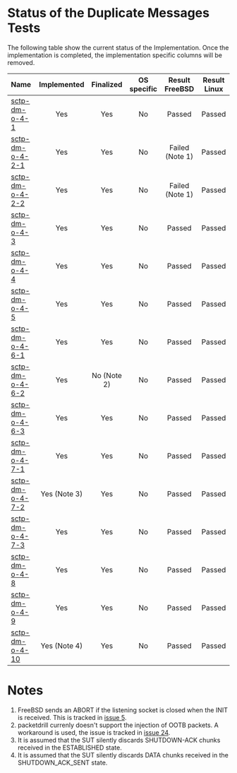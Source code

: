 # Status of the Duplicate Messages Tests

The following table show the current status of the Implementation. Once the implementation is completed, the implementation specific columns will be removed.

| Name                                                                                                                  | Implemented | Finalized  | OS specific | Result FreeBSD | Result Linux |
|:----------------------------------------------------------------------------------------------------------------------|:-----------:|:----------:|:-----------:|:--------------:|:------------:|
|[sctp-dm-o-4-1](sctp-dm-o-4-1.pkt     "Handling of INIT chunks in the COOKIE-WAIT state")                              | Yes         | Yes        | No          | Passed         | Passed       |
|[sctp-dm-o-4-2-1](sctp-dm-o-4-2-1.pkt "Handling of INIT chunks in the ESTABLISHED state")                              | Yes         | Yes        | No          | Failed (Note 1)| Passed       |
|[sctp-dm-o-4-2-2](sctp-dm-o-4-2-2.pkt "Handling of INIT chunks in the SHUTDOWN-ACK-SENT state")                        | Yes         | Yes        | No          | Failed (Note 1)| Passed       |
|[sctp-dm-o-4-3](sctp-dm-o-4-3.pkt     "Handling of INIT-ACK chunks in the COOKIE-ECHOED state")                        | Yes         | Yes        | No          | Passed         | Passed       |
|[sctp-dm-o-4-4](sctp-dm-o-4-4.pkt     "Handling of COOKIE-ACK chunks in the ESTABLISHED state")                        | Yes         | Yes        | No          | Passed         | Passed       |
|[sctp-dm-o-4-5](sctp-dm-o-4-5.pkt     "Handling of SHUTDOWN chunks in the SHUTDOWN-SENT state")                        | Yes         | Yes        | No          | Passed         | Passed       |
|[sctp-dm-o-4-6-1](sctp-dm-o-4-6-1.pkt "Handling of SHUTDOWN chunks in the COOKIE-WAIT state")                          | Yes         | Yes        | No          | Passed         | Passed       |
|[sctp-dm-o-4-6-2](sctp-dm-o-4-6-2.pkt "Handling of SHUTDOWN chunks in the CLOSED state")                               | Yes         | No (Note 2)| No          | Passed         | Passed       |
|[sctp-dm-o-4-6-3](sctp-dm-o-4-6-3.pkt "Handling of SHUTDOWN chunks in the SHUTDOWN-SENT state (including T2 restart)") | Yes         | Yes        | No          | Passed         | Passed       |
|[sctp-dm-o-4-7-1](sctp-dm-o-4-7-1.pkt "Handling of SHUTDOWN-ACK chunks in the COOKIE-WAIT state")                      | Yes         | Yes        | No          | Passed         | Passed       |
|[sctp-dm-o-4-7-2](sctp-dm-o-4-7-2.pkt "Handling of SHUTDOWN-ACK chunks in the ESTABLISHED state")                      | Yes (Note 3)| Yes        | No          | Passed         | Passed       |
|[sctp-dm-o-4-7-3](sctp-dm-o-4-7-3.pkt "Handling of SHUTDOWN-ACK chunks in the SHUTDOWN-ACK-SENT state")                | Yes         | Yes        | No          | Passed         | Passed       |
|[sctp-dm-o-4-8](sctp-dm-o-4-8.pkt     "Handling of COOKIE-ECHO chunks with invalid MAC in the ESTABLISHED state")      | Yes         | Yes        | No          | Passed         | Passed       |
|[sctp-dm-o-4-9](sctp-dm-o-4-9.pkt     "Handling of SHUTDOWN-COMPLETE chunks in the COOKIE-WAIT state")                 | Yes         | Yes        | No          | Passed         | Passed       |
|[sctp-dm-o-4-10](sctp-dm-o-4-10.pkt   "Handling of DATA chunks in the SHUTDOWN-ACK-SENT state")                        | Yes (Note 4)| Yes        | No          | Passed         | Passed       |

# Notes
1. FreeBSD sends an ABORT if the listening socket is closed when the INIT is received. This is tracked in [issue 5](https://github.com/sctplab/SCTP_NKE_Yosemite/issues/5).
2. packetdrill currenly doesn't support the injection of OOTB packets. A workaround is used, the issue is tracked in [issue 24](https://github.com/nplab/packetdrill/issues/24).
3. It is assumed that the SUT silently discards SHUTDOWN-ACK chunks received in the ESTABLISHED state.
4. It is assumed that the SUT silently discards DATA chunks received in the SHUTDOWN_ACK_SENT state.
